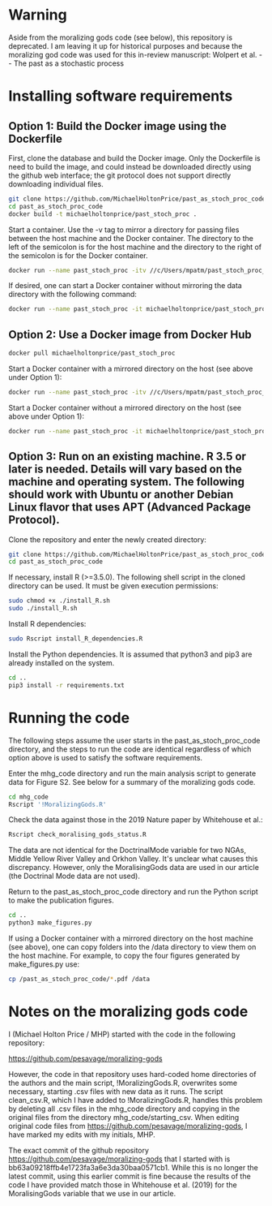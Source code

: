 # Warning
Aside from the moralizing gods code (see below), this repository is deprecated.
I am leaving it up for historical purposes and because the moralizing god code
was used for this in-review manuscript:
Wolpert et al. -- The past as a stochastic process

# Installing software requirements

## Option 1: Build the Docker image using the Dockerfile
First, clone the database and build the Docker image. Only the Dockerfile is need to build the image, and could instead be downloaded directly using the github web interface; the git protocol does not support directly downloading individual files.

```bash
git clone https://github.com/MichaelHoltonPrice/past_as_stoch_proc_code
cd past_as_stoch_proc_code
docker build -t michaelholtonprice/past_stoch_proc .
```

Start a container. Use the -v tag to mirror a directory for passing files between the host machine and the Docker container. The directory to the left of the semicolon is for the host machine and the directory to the right of the semicolon is for the Docker container.

```bash
docker run --name past_stoch_proc -itv //c/Users/mpatm/past_stoch_proc_data:/data michaelholtonprice/past_stoch_proc
```

If desired, one can start a Docker container without mirroring the data directory with the following command:

```bash
docker run --name past_stoch_proc -it michaelholtonprice/past_stoch_proc
```

## Option 2: Use a Docker image from Docker Hub

```bash
docker pull michaelholtonprice/past_stoch_proc
```

Start a Docker container with a mirrored directory on the host (see above under Option 1):

```bash
docker run --name past_stoch_proc -itv //c/Users/mpatm/past_stoch_proc_data:/data michaelholtonprice/past_stoch_proc
```

Start a Docker container without a mirrored directory on the host (see above under Option 1):

```bash
docker run --name past_stoch_proc -it michaelholtonprice/past_stoch_proc
```

## Option 3: Run on an existing machine. R 3.5 or later is needed. Details will vary based on the machine and operating system. The following should work with Ubuntu or another Debian Linux flavor that uses APT (Advanced Package Protocol).

Clone the repository and enter the newly created directory:
```bash
git clone https://github.com/MichaelHoltonPrice/past_as_stoch_proc_code
cd past_as_stoch_proc_code
```

If necessary, install R (>=3.5.0). The following shell script in the cloned directory can be used. It must be given execution permissions:
```bash
sudo chmod +x ./install_R.sh
sudo ./install_R.sh
```

Install R dependencies:
```bash
sudo Rscript install_R_dependencies.R
```

Install the Python dependencies. It is assumed that python3 and pip3 are already installed on the system.

```bash
cd ..
pip3 install -r requirements.txt
```

# Running the code
The following steps assume the user starts in the past_as_stoch_proc_code directory, and the steps to run the code are identical regardless of which option above is used to satisfy the software requirements.

Enter the mhg_code directory and run the main analysis script to generate data for Figure S2. See below for a summary of the moralizing gods code.

```bash
cd mhg_code
Rscript '!MoralizingGods.R'
```

Check the data against those in the 2019 Nature paper by Whitehouse et al.:
```bash
Rscript check_moralising_gods_status.R
```

The data are not identical for the DoctrinalMode variable for two NGAs, Middle Yellow River Valley and Orkhon Valley. It's unclear what causes this discrepancy. However, only the MoralisingGods data are used in our article (the Doctrinal Mode data are not used).

Return to the past_as_stoch_proc_code directory and run the Python script to make the publication figures.

```bash
cd ..
python3 make_figures.py
```

If using a Docker container with a mirrored directory on the host machine (see above), one can copy folders into the /data directory to view them on the host machine. For example, to copy the four figures generated by make_figures.py use:

```bash
cp /past_as_stoch_proc_code/*.pdf /data
```

# Notes on the moralizing gods code
I (Michael Holton Price / MHP) started with the code in the following repository:

https://github.com/pesavage/moralizing-gods

However, the code in that repository uses hard-coded home directories of the authors and the main script, !MoralizingGods.R, overwrites some necessary, starting .csv files with new data as it runs. The script clean_csv.R, which I have added to !MoralizingGods.R, handles this problem by deleting all .csv files in the mhg_code directory and copying in the original files from the directory mhg_code/starting_csv. When editing original code files from https://github.com/pesavage/moralizing-gods, I have marked my edits with my initials, MHP.

The exact commit of the github repository https://github.com/pesavage/moralizing-gods that I started with is bb63a09218ffb4e1723fa3a6e3da30baa0571cb1. While this is no longer the latest commit, using this earlier commit is fine because the results of the code I have provided match those in Whitehouse et al. (2019) for the MoralisingGods variable that we use in our article.
